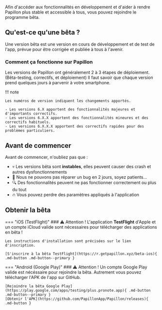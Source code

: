 Afin d'accéder aux fonctionnalités en développement et d'aider à rendre Papillon plus stable et accessible à tous, vous pouvez rejoindre le programme bêta.

## Qu'est-ce qu'une bêta ?
Une version bêta est une version en cours de développement et de test de l'app, prévue pour être corrigée et publiée à tous à l'avenir.

### Comment ça fonctionne sur Papillon
Les versions de Papillon ont généralement 2 à 3 étapes de déploiement. (Bêta-testing, correctifs, et déploiement)
Il faut savoir que chaque version prend quelques jours à parvenir à votre smartphone.

!!! note

    Les numéros de version indiquent les changements apportés.

    - Les versions 6.X apportent des fonctionnalités majeures et d'importants correctifs.
    - Les versions 6.X.X apportent des fonctionnalités mineures et des correctifs habituels.
    - Les versions 6.X.X.X apportent des correctifs rapides pour des problèmes particuliers.


## Avant de commencer
Avant de commencer, n'oubliez pas que :

- 💀 Les versions bêta sont **instables**, elles peuvent causer des crash et autres dysfonctionnements
- 🤬 Nous ne pouvons pas réparer un bug en 2 jours, soyez patients...
- 🔍 Des fonctionnalités peuvent ne pas fonctionner correctement ou plus du tout
- 🔥 Vous pouvez perdre des paramètres appliqués à l'application

## Obtenir la bêta
=== "iOS (TestFlight)"
    ### ⚠ Attention !
    L'application **TestFlight** d'Apple et un compte iCloud valide sont nécessaires pour télécharger des applications en bêta !

    Les instructions d'installation sont précisées sur le lien d'inscription.

    [S'inscrire à la bêta TestFlight](https://r.getpapillon.xyz/beta-ios){ .md-button .md-button--primary }
=== "Android (Google Play)"
    ### ⚠ Attention !
    Un compte Google Play valide est nécéssaire pour rejoindre la bêta. Autrement vous pouvez télécharger l'APK de l'app sur GitHub.

    [Rejoindre la bêta Google Play](https://play.google.com/apps/testing/plus.pronote.app){ .md-button .md-button--primary }
    [Obtenir l'APK](https://github.com/PapillonApp/Papillon/releases){ .md-button }